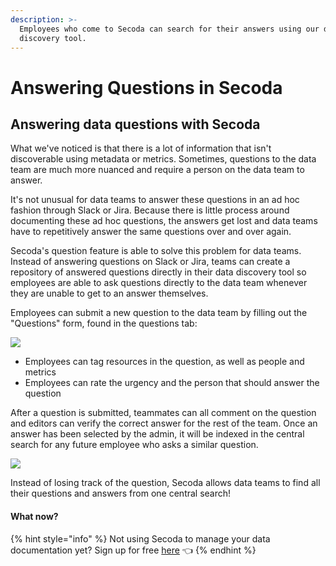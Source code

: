 ```yaml
---
description: >-
  Employees who come to Secoda can search for their answers using our data
  discovery tool.
---
```


# Answering Questions in Secoda

## **Answering data questions with Secoda** <a href="#h_3a4bfd6458" id="h_3a4bfd6458"></a>

What we've noticed is that there is a lot of information that isn't discoverable using metadata or metrics. Sometimes, questions to the data team are much more nuanced and require a person on the data team to answer.

It's not unusual for data teams to answer these questions in an ad hoc fashion through Slack or Jira. Because there is little process around documenting these ad hoc questions, the answers get lost and data teams have to repetitively answer the same questions over and over again.

Secoda's question feature is able to solve this problem for data teams. Instead of answering questions on Slack or Jira, teams can create a repository of answered questions directly in their data discovery tool so employees are able to ask questions directly to the data team whenever they are unable to get to an answer themselves.

Employees can submit a new question to the data team by filling out the "Questions" form, found in the questions tab:

![](https://downloads.intercomcdn.com/i/o/392684455/d5cd871f181fbadc8e3616e6/Screen+Shot+2021-09-21+at+4.39.52+PM.png)

* Employees can tag resources in the question, as well as people and metrics
* Employees can rate the urgency and the person that should answer the question

After a question is submitted, teammates can all comment on the question and editors can verify the correct answer for the rest of the team. Once an answer has been selected by the admin, it will be indexed in the central search for any future employee who asks a similar question.

![](https://downloads.intercomcdn.com/i/o/392685626/ee938ee44c5a4ad6bcb49cb3/Screen+Shot+2021-09-21+at+4.49.52+PM.png)

Instead of losing track of the question, Secoda allows data teams to find all their questions and answers from one central search!

#### **What now?**

{% hint style="info" %}
Not using Secoda to manage your data documentation yet? Sign up for free [here](https://app.secoda.co/auth/realms/master/protocol/openid-connect/registrations?clie\[%E2%80%A6]openid%20email\&redirect\_uri=https://app.secoda.co\&kc\_locale=en) 👈
{% endhint %}
